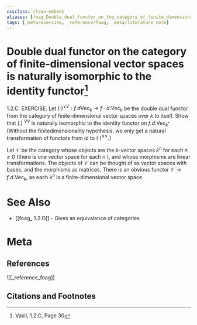 ```yaml
---
cssclass: clean-embeds
aliases: [foag_Double_dual_functor_on_the_category_of_finite_dimensional_vector_spaces_is_naturally_isomorphic_to_the_identity_functor]
tags: [_meta/exercise, _reference/foag, _meta/literature_note]
---
```

# Double dual functor on the category of finite-dimensional vector spaces is naturally isomorphic to the identity functor[^1]
1.2.C. EXERCISE. Let $(\cdot)^{\vee V}:f.d\mathrm{Vec}_{\mathrm{k}} \rightarrow f \cdot d . \operatorname{Vec}_{\mathrm{k}}$ be the double dual functor from the category of finite-dimensional vector spaces over $k$ to itself. Show that (.) $^{V V}$ is naturally isomorphic to the identity functor on $f . d . \mathrm{Vec}_{\mathrm{k}^{*}}$ (Without the finitedimensionality hypothesis, we only get a natural transformation of functors from id to $\left.(\cdot)^{\vee \vee} .\right)$

Let $\mathscr{V}$ be the category whose objects are the k-vector spaces $k^{n}$ for each $n \geq 0$ (there is one vector space for each $n$ ), and whose morphisms are linear transformations. The objects of $\mathscr{V}$ can be thought of as vector spaces with bases, and the morphisms as matrices. There is an obvious functor $\mathscr{V} \rightarrow f . d . \operatorname{Vec}_{\mathrm{k}}$, as each $\mathrm{k}^{n}$ is a finite-dimensional vector space.


# See Also
- [[foag_ 1.2.D]] - Gives an equivalence of categories
# Meta
## References
![[_reference_foag]]


## Citations and Footnotes
[^1]: Vakil,  1.2.C, Page 30